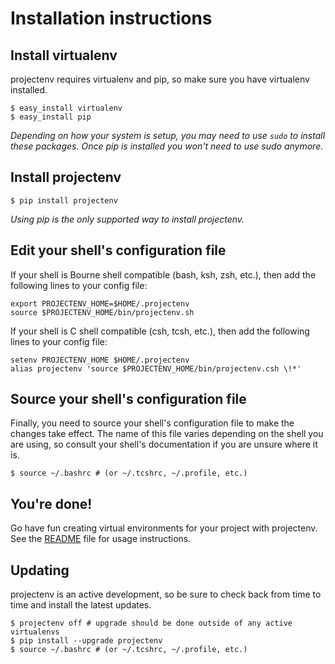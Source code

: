 Installation instructions
=========================

Install virtualenv
---------------------

projectenv requires virtualenv and pip, so make sure you have virtualenv installed.

    $ easy_install virtualenv
    $ easy_install pip

_Depending on how your system is setup, you may need to use `sudo` to install these
packages. Once pip is installed you won't need to use sudo anymore._

Install projectenv
----------------------------

    $ pip install projectenv

_Using pip is the only supported way to install projectenv._

Edit your shell's configuration file
---------------------------------------

If your shell is Bourne shell compatible (bash, ksh, zsh, etc.), then add the
following lines to your config file:

    export PROJECTENV_HOME=$HOME/.projectenv
    source $PROJECTENV_HOME/bin/projectenv.sh

If your shell is C shell compatible (csh, tcsh, etc.), then add the following
lines to your config file:

    setenv PROJECTENV_HOME $HOME/.projectenv
    alias projectenv 'source $PROJECTENV_HOME/bin/projectenv.csh \!*'

Source your shell's configuration file
--------------------------------------

Finally, you need to source your shell's configuration file to make the
changes take effect. The name of this file varies depending on the shell
you are using, so consult your shell's documentation if you are unsure
where it is.

    $ source ~/.bashrc # (or ~/.tcshrc, ~/.profile, etc.)

You're done!
---------------

Go have fun creating virtual environments for your project with projectenv.
See the
[README](https://github.com/teaminsight/projectenv/blob/master/README.markdown)
file for usage instructions.

Updating
--------

projectenv is an active development, so be sure to check back from time
to time and install the latest updates.

    $ projectenv off # upgrade should be done outside of any active virtualenvs
    $ pip install --upgrade projectenv
    $ source ~/.bashrc # (or ~/.tcshrc, ~/.profile, etc.)
